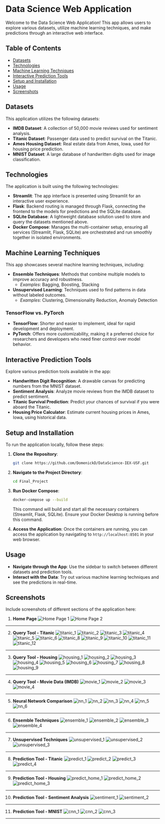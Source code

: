 # Data Science Web Application

Welcome to the Data Science Web Application! This app allows users to explore various datasets, utilize machine learning techniques, and make predictions through an interactive web interface.

## Table of Contents
- [Datasets](#datasets)
- [Technologies](#technologies)
- [Machine Learning Techniques](#machine-learning-techniques)
- [Interactive Prediction Tools](#prediction-tools)
- [Setup and Installation](#setup-and-installation)
- [Usage](#usage)
- [Screenshots](#screenshots)

## Datasets
This application utilizes the following datasets:
- **IMDB Dataset**: A collection of 50,000 movie reviews used for sentiment analysis.
- **Titanic Dataset**: Passenger data used to predict survival on the Titanic.
- **Ames Housing Dataset**: Real estate data from Ames, Iowa, used for housing price prediction.
- **MNIST Dataset**: A large database of handwritten digits used for image classification.

## Technologies
The application is built using the following technologies:
- **Streamlit**: The app interface is presented using Streamlit for an interactive user experience.
- **Flask**: Backend routing is managed through Flask, connecting the frontend to the models for predictions and the SQLite database.
- **SQLite Database**: A lightweight database solution used to store and query the datasets mentioned above.
- **Docker Compose**: Manages the multi-container setup, ensuring all services (Streamlit, Flask, SQLite) are orchestrated and run smoothly together in isolated environments.

## Machine Learning Techniques
This app showcases several machine learning techniques, including:
- **Ensemble Techniques**: Methods that combine multiple models to improve accuracy and robustness.
  - *Examples*: Bagging, Boosting, Stacking
- **Unsupervised Learning**: Techniques used to find patterns in data without labeled outcomes.
  - *Examples*: Clustering, Dimensionality Reduction, Anomaly Detection

### TensorFlow vs. PyTorch
- **TensorFlow**: Shorter and easier to implement, ideal for rapid development and deployment.
- **PyTorch**: Offers more customizability, making it a preferred choice for researchers and developers who need finer control over model behavior.

## Interactive Prediction Tools
Explore various prediction tools available in the app:
- **Handwritten Digit Recognition**: A drawable canvas for predicting numbers from the MNIST dataset.
- **Sentiment Analysis**: Analyze movie reviews from the IMDB dataset to predict sentiment.
- **Titanic Survival Prediction**: Predict your chances of survival if you were aboard the Titanic.
- **Housing Price Calculator**: Estimate current housing prices in Ames, Iowa, using historical data.

## Setup and Installation
To run the application locally, follow these steps:

1. **Clone the Repository**:
    ```bash
    git clone https://github.com/DomenickD/DataScience-IEX-USF.git
    ```
    
2. **Navigate to the Project Directory**:
    ```bash
    cd Final_Project
    ```

3. **Run Docker Compose**:
    ```bash
    docker-compose up --build
    ```
    This command will build and start all the necessary containers (Streamlit, Flask, SQLite).
    Ensure your Docker Desktop is running before this command.

4. **Access the Application**:
    Once the containers are running, you can access the application by navigating to `http://localhost:8501` in your web browser.

## Usage
- **Navigate through the App**: Use the sidebar to switch between different datasets and prediction tools.
- **Interact with the Data**: Try out various machine learning techniques and see the predictions in real-time.

## Screenshots
Include screenshots of different sections of the application here:

1. **Home Page**
   ![Home Page 1](Pictures/home_1.png)
   ![Home Page 2](Pictures/home_2.png)

---

2. **Query Tool - Titanic**
   ![titanic_1](Pictures/titanic_1.png)
   ![titanic_2](Pictures/titanic_2.png)
   ![titanic_3](Pictures/titanic_3.png)
   ![titanic_4](Pictures/titanic_4.png)
   ![titanic_5](Pictures/titanic_5.png)
   ![titanic_6](Pictures/titanic_6.png)
   <!-- ![titanic_7](Pictures/titanic_7.png) -->
   ![titanic_8](Pictures/titanic_8.png)
   ![titanic_9](Pictures/titanic_9.png)
   ![titanic_10](Pictures/titanic_10.png)
   ![titanic_11](Pictures/titanic_11.png)
   ![titanic_12](Pictures/titanic_12.png)

---

3. **Query Tool - Housing**
   ![housing_1](Pictures/housing_1.png)
   ![housing_2](Pictures/housing_2.png)
   ![housing_3](Pictures/housing_3.png)
   ![housing_4](Pictures/housing_4.png)
   ![housing_5](Pictures/housing_5.png)
   ![housing_6](Pictures/housing_6.png)
   ![housing_7](Pictures/housing_7.png)
   ![housing_8](Pictures/housing_8.png)
   ![housing_9](Pictures/housing_9.png)

---

4. **Query Tool - Movie Data (IMDB)**
   ![movie_1](Pictures/movie_1.png)
   ![movie_2](Pictures/movie_2.png)
   ![movie_3](Pictures/movie_3.png)
   ![movie_4](Pictures/movie_4.png)

---

5. **Neural Network Comparison**
   ![nn_1](Pictures/nn_1.png)
   ![nn_2](Pictures/nn_2.png)
   ![nn_3](Pictures/nn_3.png)
   ![nn_4](Pictures/nn_4.png)
   ![nn_5](Pictures/nn_5.png)
   ![nn_6](Pictures/nn_6.png)

---

6. **Ensemble Techniques**
   ![ensemble_1](Pictures/ensemble_1.png)
   ![ensemble_2](Pictures/ensemble_2.png)
   ![ensemble_3](Pictures/ensemble_3.png)
   ![ensemble_4](Pictures/ensemble_4.png)

---

7. **Unsupervised Techniques**
   ![unsupervised_1](Pictures/unsupervised_1.png)
   ![unsupervised_2](Pictures/kmeans.gif)
   ![unsupervised_3](Pictures/unsupervised_3.png)

---
8. **Prediction Tool - Titanic**
   ![predict_1](Pictures/predict_1.png)
   ![predict_2](Pictures/predict_2.png)
   ![predict_3](Pictures/predict_3.png)
   ![predict_4](Pictures/predict_4.png)

---

9. **Prediction Tool - Housing**
   ![predict_home_1](Pictures/predict_home_1.png)
   ![predict_home_2](Pictures/predict_home_2.png)
   ![predict_home_3](Pictures/predict_home_3.png)

---

10. **Prediction Tool - Sentiment Analysis**
   ![sentiment_1](Pictures/sentiment_1.png)
   ![sentiment_2](Pictures/sentiment_2.png)

---

11. **Prediction Tool - MNIST**
   ![cnn_1](Pictures/cnn_1.png)
   ![cnn_2](Pictures/cnn_2.png)
   ![cnn_3](Pictures/cnn_3.png)


---